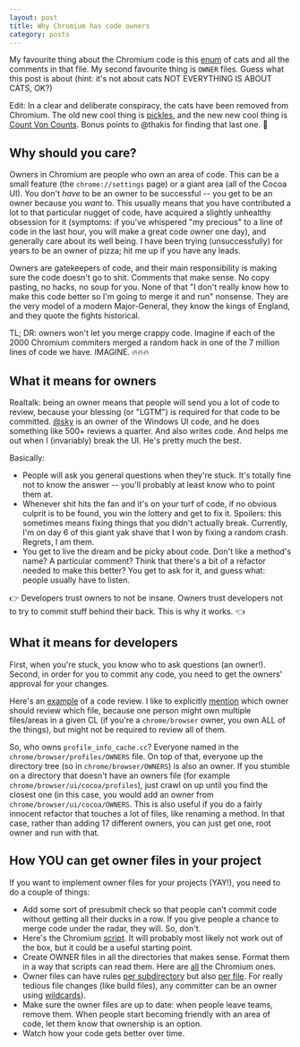 ```yaml
---
layout: post
title: Why Chromium has code owners
category: posts
---
```

My favourite thing about the Chromium code is this [enum](https://chromium.googlesource.com/chromium/src/+/d413b2dcb54d523811d386f1ff4084f677a6d089/chrome/browser/chrome_browser_main_mac.mm#37) of cats and all the comments in that file. My second favourite thing is `OWNER` files. Guess what this post is about (hint: it's not about cats NOT EVERYTHING IS ABOUT CATS, OK?)

Edit: In a clear and deliberate conspiracy, the cats have been removed from Chromium. The old new cool thing is [pickles](https://code.google.com/p/chromium/codesearch#chromium/src/base/pickle.h&q=pickle&sq=package:chromium&type=cs&l=138), and the new new cool thing is [Count Von Counts](https://code.google.com/p/chromium/codesearch#chromium/src/base/mac/objc_property_releaser_unittest.mm&l=16). Bonus points to @thakis for finding that last one. 💁

## Why should you care?
Owners in Chromium are people who own an area of code. This can be a small feature (the `chrome://settings` page) or a giant area (all of the Cocoa UI). You don't *have* to be an owner to be successful -- you get to be an owner because you *want* to. This usually means that you have contributed a lot to that particular nugget of code, have acquired a slightly unhealthy obsession for it (symptoms: if you've whispered "my precious" to a line of code in the last hour, you will make a great code owner one day), and generally care about its well being. I have been trying (unsuccessfully) for years to be an owner of pizza; hit me up if you have any leads.

Owners are gatekeepers of code, and their main responsibility is making sure the code doesn't go to shit. Comments that make sense. No copy pasting, no hacks, no soup for you. None of that "I don't really know how to make this code better so I'm going to merge it and run" nonsense. They are the very model of a modern Major-General, they know the kings of England, and they quote the fights historical.

TL; DR: owners won't let you merge crappy code. Imagine if each of the 2000 Chromium commiters merged a random hack in one of the 7 million lines of code we have. IMAGINE. 🔥🔥🔥

## What it means for owners
Realtalk: being an owner means that people will send you a lot of code to review, because your blessing (or "LGTM") is required for that code to be committed. [@sky](https://codereview.chromium.org/search?closed=1&owner=&reviewer=sky%40chromium.org&cc=&repo_guid=&base=&project=&private=1&commit=1&created_before=&created_after=&modified_before=&modified_after=&order=&format=html&keys_only=False&with_messages=False&cursor=&limit=30) is an owner of the Windows UI code, and he does something like 500+ reviews a quarter. And also writes code. And helps me out when I (invariably) break the UI. He's pretty much the best.

Basically:

  * People will ask you general questions when they're stuck. It's totally fine not to know the answer -- you'll probably at least know who to point them at.
  * Whenever shit hits the fan and it's on your turf of code, if no obvious culprit is to be found, you win the lottery and get to fix it. Spoilers: this sometimes means fixing things that you didn't actually break. Currently, I'm on day 6 of this giant yak shave that I won by fixing a random crash. Regrets, I am them.
  * You get to live the dream and be picky about code. Don't like a method's name? A particular comment? Think that there's a bit of a refactor needed to make this better? You get to ask for it, and guess what: people usually have to listen.

👉 Developers trust owners to not be insane. Owners trust developers not to try to commit stuff behind their back. This is why it works. 👈

## What it means for developers
First, when you're stuck, you know who to ask questions (an owner!). Second, in order for you to commit any code, you need to get the owners' approval for your changes.

Here's an [example](https://codereview.chromium.org/861053004) of a code review. I like to explicitly [mention](https://codereview.chromium.org/861053004/#msg11) which owner should review which file, because one person might own multiple files/areas in a given CL (if you're a `chrome/browser` owner, you own ALL of the things), but might not be required to review all of them.

So, who owns `profile_info_cache.cc`? Everyone named in the `chrome/browser/profiles/OWNERS` file. On top of that, everyone up the directory tree (so in `chrome/browser/OWNERS`) is also an owner. If you stumble on a directory that doesn't have an owners file (for example `chrome/browser/ui/cocoa/profiles`), just crawl on up until you find the closest one (in this case, you would add an owner from `chrome/browser/ui/cocoa/OWNERS`. This is also useful if you do a fairly innocent refactor that touches a lot of files, like renaming a method. In that case, rather than adding 17 different owners, you can just get one, root owner and run with that.

## How YOU can get owner files in your project
If you want to implement owner files for your projects (YAY!), you need to do a couple of things:

  * Add some sort of presubmit check so that people can't commit code without getting all their ducks in a row. If you give people a chance to merge code under the radar, they will. So, don't.
  * Here's the Chromium [script](https://code.google.com/p/chromium/codesearch#chromium/src/PRESUBMIT.py&l=996). It will probably most likely not work out of the box, but it could be a useful starting point.
  * Create OWNER files in all the directories that makes sense. Format them in a way that scripts can read them. Here are [all](https://code.google.com/p/chromium/codesearch#search/&q=OWNERS&type=cs&sq=package:chromium) the Chromium ones.
  * Owner files can have rules [per subdirectory](https://code.google.com/p/chromium/codesearch#chromium/src/chrome/browser/profiles/OWNERS&l=1) but also [per file](https://code.google.com/p/chromium/codesearch#chromium/src/chrome/browser/profiles/OWNERS&l=15). For really tedious file changes (like build files), any committer can be an owner using [wildcards](https://code.google.com/p/chromium/codesearch#chromium/src/chrome/common/OWNERS&l=4)).
  * Make sure the owner files are up to date: when people leave teams, remove them. When people start becoming friendly with an area of code, let them know that ownership is an option.
  * Watch how your code gets better over time.
